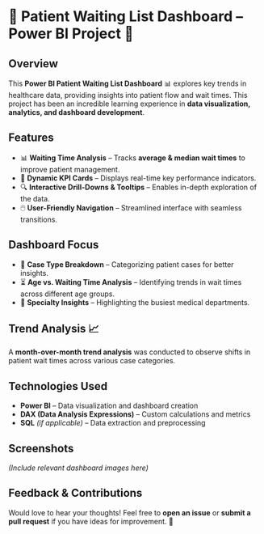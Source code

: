 # 🚀 Patient Waiting List Dashboard – Power BI Project 🚀  

## Overview  
This **Power BI Patient Waiting List Dashboard** 📊 explores key trends in healthcare data, providing insights into patient flow and wait times. This project has been an incredible learning experience in **data visualization, analytics, and dashboard development**.  

## Features  
- 📊 **Waiting Time Analysis** – Tracks **average & median wait times** to improve patient management.  
- 🏅 **Dynamic KPI Cards** – Displays real-time key performance indicators.  
- 🔍 **Interactive Drill-Downs & Tooltips** – Enables in-depth exploration of the data.  
- 🖱️ **User-Friendly Navigation** – Streamlined interface with seamless transitions.  

## Dashboard Focus  
- 📌 **Case Type Breakdown** – Categorizing patient cases for better insights.  
- ⏳ **Age vs. Waiting Time Analysis** – Identifying trends in wait times across different age groups.  
- 🏥 **Specialty Insights** – Highlighting the busiest medical departments.  

## Trend Analysis 📈  
A **month-over-month trend analysis** was conducted to observe shifts in patient wait times across various case categories.  

## Technologies Used  
- **Power BI** – Data visualization and dashboard creation  
- **DAX (Data Analysis Expressions)** – Custom calculations and metrics  
- **SQL** *(if applicable)* – Data extraction and preprocessing  

## Screenshots  
*(Include relevant dashboard images here)*  

## Feedback & Contributions  
Would love to hear your thoughts! Feel free to **open an issue** or **submit a pull request** if you have ideas for improvement. 🚀
